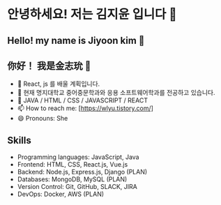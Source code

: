 # 안녕하세요! 저는 김지윤 입니다 👋
## Hello! my name is Jiyoon kim 👋
## 你好！ 我是金志玧 👋

- 🔭 React, js 를 배울 계획입니다.
- 🌱 현재 명지대학교 중어중문학과와 응용 소프트웨어학과를 전공하고 있습니다.
- 💬 JAVA / HTML / CSS / JAVASCRIPT / REACT
- 📫 How to reach me: [https://wlyu.tistory.com/]
- 😄 Pronouns: She

## Skills

- Programming languages: JavaScript, Java
- Frontend: HTML, CSS, React.js, Vue.js
- Backend: Node.js, Express.js, Django (PLAN)
- Databases: MongoDB, MySQL (PLAN)
- Version Control: Git, GitHub, SLACK, JIRA
- DevOps: Docker, AWS (PLAN)

